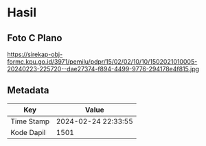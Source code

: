 # Hasil

## Foto C Plano

https://sirekap-obj-formc.kpu.go.id/3971/pemilu/pdpr/15/02/02/10/10/1502021010005-20240223-225720--dae27374-f894-4499-9776-294178e4f815.jpg


## Metadata

| Key        | Value               |
| ---------- | ------------------- |
| Time Stamp | 2024-02-24 22:33:55 |
| Kode Dapil | 1501                |



